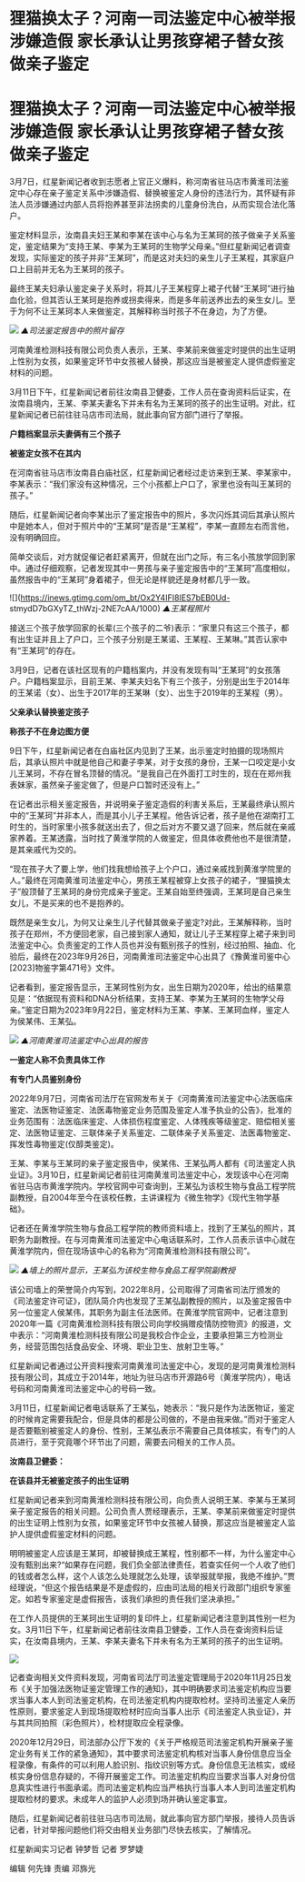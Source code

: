 # 狸猫换太子？河南一司法鉴定中心被举报涉嫌造假 家长承认让男孩穿裙子替女孩做亲子鉴定

# 狸猫换太子？河南一司法鉴定中心被举报涉嫌造假 家长承认让男孩穿裙子替女孩做亲子鉴定

3月7日，红星新闻记者收到志愿者上官正义爆料，称河南省驻马店市黄淮司法鉴定中心存在亲子鉴定关系中涉嫌造假、替换被鉴定人身份的违法行为，其怀疑有非法人员涉嫌通过内部人员将抱养甚至非法拐卖的儿童身份洗白，从而实现合法化落户。

鉴定材料显示，汝南县夫妇王某和李某在该中心与名为王某珂的孩子做亲子关系鉴定，鉴定结果为“支持王某、李某为王某珂的生物学父母亲。”但红星新闻记者调查发现，实际鉴定的孩子并非“王某珂”，而是这对夫妇的亲生儿子王某程，其家庭户口上目前并无名为王某珂的孩子。

最终王某夫妇承认鉴定亲子关系时，将其儿子王某程穿上裙子代替“王某珂”进行抽血化验，但其否认王某珂是抱养或拐卖得来，而是多年前送养出去的亲生女儿。至于为何不让王某珂本人来做鉴定，其解释称当时孩子不在身边，为了方便。

![](https://inews.gtimg.com/om_bt/O4j0R9gRhrGDy3bATk6pSwF8hxkKxye_vEyWlgvffiN_4AA/1000)
_▲司法鉴定报告中的照片留存_

河南黄淮检测科技有限公司负责人表示，王某、李某前来做鉴定时提供的出生证明上性别为女孩，如果鉴定环节中女孩被人替换，那这应当是被鉴定人提供虚假鉴定材料的问题。

3月11日下午，红星新闻记者前往汝南县卫健委，工作人员在查询资料后证实，在汝南县境内，王某、李某夫妻名下并未有名为王某珂的孩子的出生证明。对此，红星新闻记者已前往驻马店市司法局，就此事向官方部门进行了举报。

**户籍档案显示夫妻俩有三个孩子**

**被鉴定女孩不在其内**

在河南省驻马店市汝南县白庙社区，红星新闻记者经过走访来到王某、李某家中，李某表示：“我们家没有这种情况，三个小孩都上户口了，家里也没有叫王某珂的孩子。”

随后，红星新闻记者向李某出示了鉴定报告中的照片，多次闪烁其词后其承认照片中是她本人，但对于照片中的“王某珂”是否是“王某程”，李某一直顾左右而言他，没有明确回应。

简单交谈后，对方就促催记者赶紧离开，但就在出门之际，有三名小孩放学回到家中。通过仔细观察，记者发现其中一男孩与亲子鉴定报告中的“王某珂”高度相似，虽然报告中的“王某珂”身着裙子，但无论是样貌还是身材都几乎一致。

![](https://inews.gtimg.com/om_bt/Ox2Y4IFI8IES7bEB0Ud-
stmydD7bGXyTZ_thWzj-2NE7cAA/1000) _▲王某程照片_

接送三个孩子放学回家的长辈(三个孩子的二爷)表示：“家里只有这三个孩子，都有出生证并且上了户口，三个孩子分别是王某诺、王某程、王某琳。”其否认家中有“王某珂”的存在。

3月9日，记者在该社区现有的户籍档案内，并没有发现有叫“王某珂”的女孩落户。户籍档案显示，目前王某、李某夫妇名下有三个孩子，分别是出生于2014年的王某诺（女）、出生于2017年的王某琳（女）、出生于2019年的王某程（男）。

**父亲承认替换鉴定孩子**

**称孩子不在身边图方便**

9日下午，红星新闻记者在白庙社区内见到了王某，出示鉴定时拍摄的现场照片后，其承认照片中就是他自己和妻子李某，对于女孩的身份，王某一口咬定是小女儿王某珂，不存在冒名顶替的情况。“是我自己在外面打工时生的，现在在郑州我表妹家，虽然亲子鉴定做了，但是户口暂时还没有上。”

在记者出示相关鉴定报告，并说明亲子鉴定造假的利害关系后，王某最终承认照片中的“王某珂”并非本人，而是其小儿子王某程。他告诉记者，孩子是他在湖南打工时生的，当时家里小孩多就送出去了，但之后对方不要又退了回来，然后就在亲戚家养着。王某透露，当时找了黄淮学院的人做鉴定，但具体收费他也不是很清楚，是其亲戚代为交的。

“现在孩子大了要上学，他们找我想给孩子上个户口，通过亲戚找到黄淮学院里的人。”最终在河南黄淮司法鉴定中心，男孩王某程被穿上女孩子的裙子，“狸猫换太子”般顶替了王某珂的身份完成亲子鉴定。王某自始至终强调，王某珂是自己亲生女儿，不是买来的也不是抱养的。

既然是亲生女儿，为何又让亲生儿子代替其做亲子鉴定?对此，王某解释称，当时孩子在郑州，不方便回老家，自己接到家人通知，就让儿子王某程穿上裙子来到司法鉴定中心。负责鉴定的工作人员也并没有甄别孩子的性别，经过拍照、抽血、化验后，最终在2023年9月26日，河南黄淮司法鉴定中心出具了《豫黄淮司鉴中心[2023]物鉴字第471号》文件。

记者看到，鉴定报告显示，王某珂性别为女，出生日期为2020年，给出的结果意见是：“依据现有资料和DNA分析结果，支持王某、李某为王某珂的生物学父母亲。”鉴定日期为2023年9月22日，鉴定材料为王某、李某、王某珂血样，鉴定人为侯某伟、王某弘。

![](https://inews.gtimg.com/om_bt/OLGqmKeLedPqkhPqqWSAtFFOZLaCUbRK6t60iSMQt59qEAA/1000)
_▲河南黄淮司法鉴定中心出具的报告_

**一鉴定人称不负责具体工作**

**有专门人员鉴别身份**

2022年9月7日，河南省司法厅在官网发布关于《河南黄淮司法鉴定中心法医临床鉴定、法医物证鉴定、法医毒物鉴定业务范围及鉴定人准予执业的公告》，批准的业务范围有：法医临床鉴定、人体损伤程度鉴定、人体残疾等级鉴定、赔偿相关鉴定、法医物证鉴定、三联体亲子关系鉴定、二联体亲子关系鉴定、法医毒物鉴定、挥发性毒物鉴定(仅醇类鉴定)。

王某、李某与王某珂的亲子鉴定报告中，侯某伟、王某弘两人都有《司法鉴定人执业证》。3月10日，红星新闻记者前往河南黄淮司法鉴定中心，发现该中心在河南省驻马店市黄淮学院内。学校官网中可查询到，王某弘为该校生物与食品工程学院副教授，自2004年至今在该校任教，主讲课程为《微生物学》《现代生物学基础》。

记者还在黄淮学院生物与食品工程学院的教师资料墙上，找到了王某弘的照片，其职务为副教授。在与河南黄淮司法鉴定中心电话联系时，工作人员表示该中心就在黄淮学院内，但在现场该中心的名称为“河南黄淮检测科技有限公司”。

![](https://inews.gtimg.com/om_bt/O8qjNC5ZXSLy64g5_xJUUN2p-CFw4-j2ve-0RKhi3SwWoAA/1000)
_▲墙上的照片显示，王某弘为该校生物与食品工程学院副教授_

该公司墙上的荣誉简介内写到，2022年8月，公司取得了河南省司法厅颁发的《司法鉴定许可证》，团队简介内也发现了王某弘副教授的照片，以及鉴定报告中另一位鉴定人侯某伟，其职务为副主任法医师。在黄淮学院官网中，记者注意到2020年一篇《河南黄淮检测科技有限公司向学校捐赠疫情防控物资》的报道，文中表示：“河南黄淮检测科技有限公司是我校合作企业，主要承担第三方检测业务，经营范围包括食品安全、环境、职业卫生、放射卫生等。”

红星新闻记者通过公开资料搜索河南黄淮司法鉴定中心，发现的是河南黄淮检测科技有限公司，其成立于2014年，地址为驻马店市开源路6号（黄淮学院内），电话号码和河南黄淮司法鉴定中心的号码一致。

3月11日，红星新闻记者电话联系了王某弘，她表示：“我只是作为法医物证，鉴定的时候肯定需要我配合，但是具体的都是公司做的，不是由我来做。”而对于鉴定人是否要甄别被鉴定人的身份、性别，王某弘表示不需要自己具体核实，有专门的人员进行，至于究竟哪个环节出了问题，需要去问相关的工作人员。

**汝南县卫健委：**

**在该县并无被鉴定孩子的出生证明**

红星新闻记者来到河南黄淮检测科技有限公司，向负责人说明王某、李某与王某珂亲子鉴定报告的相关问题。公司负责人贾经理表示，王某、李某前来做鉴定时提供的出生证明上性别为女孩，如果鉴定环节中女孩被人替换，那这应当是被鉴定人监护人提供虚假鉴定材料的问题。

明明被鉴定人应该是王某珂，却被替换成王某程，性别都不一样，为什么鉴定中心没有甄别出来?“如果存在问题，我们负全部法律责任，若查实任何一个人收了他们的钱或者怎么样，这个人该怎么处理就怎么处理，该举报就举报，我绝不维护。”贾经理说，“但这个报告结果是不是虚假的，应由司法局的相关行政部门组织专家鉴定。如若专家鉴定是虚假报告，该我们承担的责任我们坚决承担。”

在工作人员提供的王某珂出生证明的复印件上，红星新闻记者注意到其性别一栏为女。3月11日下午，红星新闻记者前往汝南县卫健委，工作人员在查询资料后证实，在汝南县境内，王某、李某夫妻名下并未有名为王某珂的孩子的出生证明。

![](https://inews.gtimg.com/om_bt/OY2eXdq_UpmJaW5pdGlgWu7ZRo8SavFVNDNISZZVQ7V34AA/1000)

记者查询相关文件资料发现，河南省司法厅司法鉴定管理局于2020年11月25日发布《关于加强法医物证鉴定管理工作的通知》，其中明确要求司法鉴定机构应当要求当事人本人到司法鉴定机构，在司法鉴定机构内提取检材。坚持司法鉴定人亲历性原则，要求鉴定人到现场提取检材时应向当事人出示《司法鉴定人执业证》，并与其共同拍照（彩色照片），检材提取应全程录像。

2020年12月29日，司法部办公厅下发的《关于严格规范司法鉴定机构开展亲子鉴定业务有关工作的紧急通知》，其中要求司法鉴定机构核对当事人身份信息应当全程录像，有条件的可以利用人脸识别、指纹识别等方式。身份信息无法核实，或经核实身份信息存疑的，不得开展鉴定工作。司法鉴定机构应当要求当事人对身份信息真实性进行书面承诺。而司法鉴定机构应当严格执行当事人本人到司法鉴定机构提取检材的要求。未成年人的监护人必须到场并确认鉴定事宜。

随后，红星新闻记者前往驻马店市司法局，就此事向官方部门举报，接待人员告诉记者，针对举报问题他们将交由相关业务部门尽快去核实，了解情况。

红星新闻实习记者 钟梦哲 记者 罗梦婕

编辑 何先锋 责编 邓旆光

